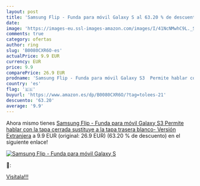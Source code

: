```yaml
---
layout: post
title: 'Samsung Flip - Funda para móvil Galaxy S al 63.20 % de descuento'
date: 
image: 'https://images-eu.ssl-images-amazon.com/images/I/41NcNMwhC9L._SL200_.jpg'
comments: true
category: ofertas
author: ring
slug: 'B0080CXR6O-es'
actualPrice: 9.9 EUR
currency: EUR
price: 9.9
comparePrice: 26.9 EUR
prodname: 'Samsung Flip - Funda para móvil Galaxy S3  Permite hablar con la tapa cerrada  sustituye a la tapa trasera   blanco- Versión Extranjera'
country: 'es'
flag: '🇪🇸'
buyurl: 'https://www.amazon.es/dp/B0080CXR6O/?tag=tolees-21'
descuento: '63.20'
average: '9.9'
---
```


Ahora mismo tienes [Samsung Flip - Funda para móvil Galaxy S3  Permite hablar con la tapa cerrada  sustituye a la tapa trasera   blanco- Versión Extranjera](https://www.amazon.es/dp/B0080CXR6O/?tag=tolees-21) a 9.9 EUR (original: 26.9 EUR) (63.20 %  de descuento) en el siguiente enlace!

[![Samsung Flip - Funda para móvil Galaxy S](https://images-eu.ssl-images-amazon.com/images/I/41NcNMwhC9L._SL200_.jpg)](https://www.amazon.es/dp/B0080CXR6O/?tag=tolees-21)

🔎:


[Visítala!!!](https://www.amazon.es/dp/B0080CXR6O/?tag=tolees-21)
